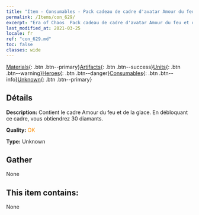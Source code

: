 ```yaml
---
title: "Item - Consumables - Pack cadeau de cadre d'avatar Amour du feu et de la glace"
permalink: /Items/con_629/
excerpt: "Era of Chaos  Pack cadeau de cadre d'avatar Amour du feu et de la glace"
last_modified_at: 2021-03-25
locale: fr
ref: "con_629.md"
toc: false
classes: wide
---
```

 [Materials](/fr/Items/){: .btn .btn--primary}[Artifacts](/fr/Items/Artifacts/){: .btn .btn--success}[Units](/fr/Items/Units/){: .btn .btn--warning}[Heroes](/fr/Items/Heroes/){: .btn .btn--danger}[Consumables](/fr/Items/Consumables/){: .btn .btn--info}[Unknown](/fr/Items/Unknown/){: .btn .btn--primary}

## Détails
 **Description:** Contient le cadre Amour du feu et de la glace. En débloquant ce cadre, vous obtiendrez 30 diamants.

 **Quality:** <span style="color: #FF8C00">OK</span>

 **Type:** Unknown

## Gather

  None

## This item contains:

  None

